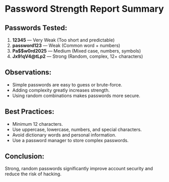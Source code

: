 # Password Strength Report Summary

## Passwords Tested:
1. **12345** — Very Weak (Too short and predictable)
2. **password123** — Weak (Common word + numbers)
3. **Pa$$w0rd2025** — Medium (Mixed case, numbers, symbols)
4. **Jx9!qV4@tLp2** — Strong (Random, complex, 12+ characters)

## Observations:
- Simple passwords are easy to guess or brute-force.
- Adding complexity greatly increases strength.
- Using random combinations makes passwords more secure.

## Best Practices:
- Minimum 12 characters.
- Use uppercase, lowercase, numbers, and special characters.
- Avoid dictionary words and personal information.
- Use a password manager to store complex passwords.

## Conclusion:
Strong, random passwords significantly improve account security and reduce the risk of hacking.
